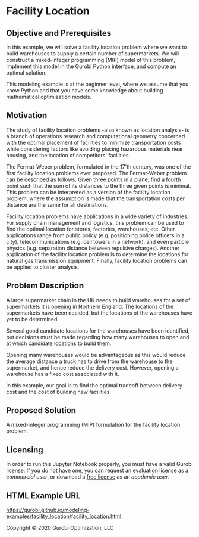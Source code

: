 # Facility Location

## Objective and Prerequisites

In this example, we will solve a facility location problem where we want to build warehouses to supply a certain number 
of supermarkets. We will construct a mixed-integer programming (MIP) model of this problem, implement this model in the 
Gurobi Python interface, and compute an optimal solution.

This modeling example is at the beginner level, where we assume that you know Python and that you have some knowledge 
about building mathematical optimization models.

## Motivation

The study of facility location problems -also known as location analysis- is a branch of operations research and 
computational geometry concerned with the optimal placement of facilities to minimize transportation costs while 
considering factors like avoiding placing hazardous materials near housing, and the location of  competitors' 
facilities.

The Fermat-Weber problem, formulated in the 17'th century, was one of the first facility location problems ever proposed. 
The Fermat-Weber problem can be described as follows: Given three points in a plane, find a fourth point such that the 
sum of its distances to the three given points is minimal. This problem can be interpreted as a version of the facility 
location problem, where the assumption is made that the transportation costs per distance are the same for all 
destinations.

Facility location problems have applications in a wide variety of industries. For supply chain management and logistics, 
this problem  can be used to find the optimal location for stores, factories, warehouses, etc. Other applications range 
from public policy (e.g. positioning  police officers in a city), telecommunications (e.g. cell towers in a network), 
and even particle physics (e.g. separation distance between repulsive charges). Another application of the facility 
location problem is to determine the locations for natural gas transmission equipment. Finally, facility location 
problems can be applied to cluster analysis.

## Problem Description

A large supermarket chain in the UK needs to build warehouses for a set of supermarkets it is opening in Northern 
England. The locations of the supermarkets have been decided, but the locations of the warehouses have yet to be 
determined.

Several good candidate locations for the warehouses have been identified, but decisions must be made regarding 
how many warehouses to open and at which candidate locations to build them.

Opening many warehouses would be advantageous as this would reduce the average distance a truck has to drive from the 
warehouse to the supermarket, and hence reduce the delivery cost. However, opening a warehouse has a fixed cost 
associated with it.

In this example, our goal is to find the optimal tradeoff between delivery cost and the cost of building new facilities.

## Proposed Solution

A mixed-integer programming (MIP) formulation for the facility location problem.


## Licensing

In order to run this Jupyter Notebook properly, you must have a valid Gurobi license. If you do not have one, you can request 
an [evaluation license](https://www.gurobi.com/downloads/request-an-evaluation-license/?utm_source=Github&utm_medium=website_JupyterME&utm_campaign=CommercialDataScience) 
as a *commercial user*, or download a [free license](https://www.gurobi.com/academia/academic-program-and-licenses/?utm_source=Github&utm_medium=website_JupyterME&utm_campaign=AcademicDataScience) 
as an *academic user*.

## HTML Example URL

https://gurobi.github.io/modeling-examples/facility_location/facility_location.html


Copyright © 2020 Gurobi Optimization, LLC
